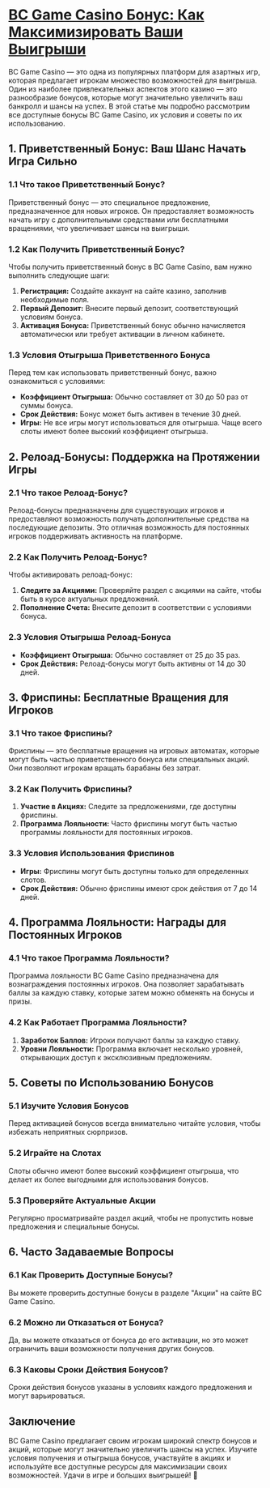 # [BC Game Casino Бонус: Как Максимизировать Ваши Выигрыши](https://partnerbcgame.com/d9b112f90)

BC Game Casino — это одна из популярных платформ для азартных игр, которая предлагает игрокам множество возможностей для выигрыша. Один из наиболее привлекательных аспектов этого казино — это разнообразие бонусов, которые могут значительно увеличить ваш банкролл и шансы на успех. В этой статье мы подробно рассмотрим все доступные бонусы BC Game Casino, их условия и советы по их использованию.

## 1. Приветственный Бонус: Ваш Шанс Начать Игра Сильно

### 1.1 Что такое Приветственный Бонус?

Приветственный бонус — это специальное предложение, предназначенное для новых игроков. Он предоставляет возможность начать игру с дополнительными средствами или бесплатными вращениями, что увеличивает шансы на выигрыши.

### 1.2 Как Получить Приветственный Бонус?

Чтобы получить приветственный бонус в BC Game Casino, вам нужно выполнить следующие шаги:

1. **Регистрация:** Создайте аккаунт на сайте казино, заполнив необходимые поля.
2. **Первый Депозит:** Внесите первый депозит, соответствующий условиям бонуса.
3. **Активация Бонуса:** Приветственный бонус обычно начисляется автоматически или требует активации в личном кабинете.

### 1.3 Условия Отыгрыша Приветственного Бонуса

Перед тем как использовать приветственный бонус, важно ознакомиться с условиями:

* **Коэффициент Отыгрыша:** Обычно составляет от 30 до 50 раз от суммы бонуса.
* **Срок Действия:** Бонус может быть активен в течение 30 дней.
* **Игры:** Не все игры могут использоваться для отыгрыша. Чаще всего слоты имеют более высокий коэффициент отыгрыша.

## 2. Релоад-Бонусы: Поддержка на Протяжении Игры

### 2.1 Что такое Релоад-Бонус?

Релоад-бонусы предназначены для существующих игроков и предоставляют возможность получать дополнительные средства на последующие депозиты. Это отличная возможность для постоянных игроков поддерживать активность на платформе.

### 2.2 Как Получить Релоад-Бонус?

Чтобы активировать релоад-бонус:

1. **Следите за Акциями:** Проверяйте раздел с акциями на сайте, чтобы быть в курсе актуальных предложений.
2. **Пополнение Счета:** Внесите депозит в соответствии с условиями бонуса.

### 2.3 Условия Отыгрыша Релоад-Бонуса

* **Коэффициент Отыгрыша:** Обычно составляет от 25 до 35 раз.
* **Срок Действия:** Релоад-бонусы могут быть активны от 14 до 30 дней.

## 3. Фриспины: Бесплатные Вращения для Игроков

### 3.1 Что такое Фриспины?

Фриспины — это бесплатные вращения на игровых автоматах, которые могут быть частью приветственного бонуса или специальных акций. Они позволяют игрокам вращать барабаны без затрат.

### 3.2 Как Получить Фриспины?

1. **Участие в Акциях:** Следите за предложениями, где доступны фриспины.
2. **Программа Лояльности:** Часто фриспины могут быть частью программы лояльности для постоянных игроков.

### 3.3 Условия Использования Фриспинов

* **Игры:** Фриспины могут быть доступны только для определенных слотов.
* **Срок Действия:** Обычно фриспины имеют срок действия от 7 до 14 дней.

## 4. Программа Лояльности: Награды для Постоянных Игроков

### 4.1 Что такое Программа Лояльности?

Программа лояльности BC Game Casino предназначена для вознаграждения постоянных игроков. Она позволяет зарабатывать баллы за каждую ставку, которые затем можно обменять на бонусы и призы.

### 4.2 Как Работает Программа Лояльности?

1. **Заработок Баллов:** Игроки получают баллы за каждую ставку.
2. **Уровни Лояльности:** Программа включает несколько уровней, открывающих доступ к эксклюзивным предложениям.

## 5. Советы по Использованию Бонусов

### 5.1 Изучите Условия Бонусов

Перед активацией бонусов всегда внимательно читайте условия, чтобы избежать неприятных сюрпризов.

### 5.2 Играйте на Слотах

Слоты обычно имеют более высокий коэффициент отыгрыша, что делает их более выгодными для использования бонусов.

### 5.3 Проверяйте Актуальные Акции

Регулярно просматривайте раздел акций, чтобы не пропустить новые предложения и специальные бонусы.

## 6. Часто Задаваемые Вопросы

### 6.1 Как Проверить Доступные Бонусы?

Вы можете проверить доступные бонусы в разделе "Акции" на сайте BC Game Casino.

### 6.2 Можно ли Отказаться от Бонуса?

Да, вы можете отказаться от бонуса до его активации, но это может ограничить ваши возможности получения других бонусов.

### 6.3 Каковы Сроки Действия Бонусов?

Сроки действия бонусов указаны в условиях каждого предложения и могут варьироваться.

## Заключение

BC Game Casino предлагает своим игрокам широкий спектр бонусов и акций, которые могут значительно увеличить шансы на успех. Изучите условия получения и отыгрыша бонусов, участвуйте в акциях и используйте все доступные ресурсы для максимизации своих возможностей. Удачи в игре и больших выигрышей! 🎊
